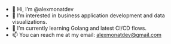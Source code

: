 - 👋 Hi, I’m @alexmonatdev
- 👀 I’m interested in business application development and data visualizations.
- 🌱 I’m currently learning Golang and latest CI/CD flows.
- 📫 You can reach me at my email: alexmonatdev@gmail.com

<!---
alexmonatdev/alexmonatdev is a ✨ special ✨ repository because its `README.md` (this file) appears on your GitHub profile.
You can click the Preview link to take a look at your changes.
--->
